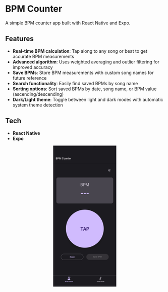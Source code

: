 # BPM Counter

A simple BPM counter app built with React Native and Expo.

## Features

- **Real-time BPM calculation**: Tap along to any song or beat to get accurate BPM measurements
- **Advanced algorithm**: Uses weighted averaging and outlier filtering for improved accuracy
- **Save BPMs**: Store BPM measurements with custom song names for future reference
- **Search functionality**: Easily find saved BPMs by song name
- **Sorting options**: Sort saved BPMs by date, song name, or BPM value (ascending/descending)
- **Dark/Light theme**: Toggle between light and dark modes with automatic system theme detection

## Tech

- **React Native**
- **Expo**

<div style="text-align: center;">
    <img src="/screen.jpg" alt="Pollio Logo" width="200">
</div>
